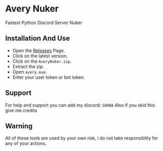 # Avery Nuker
Fastest Python Discord Server Nuker

## Installation And Use
- Open the [Releases](https://github.com/skeqt/AveryNuker/releases) Page.
- Click on the latest version.
- Click on the `AveryNuker.zip`.
- Extract the zip.
- Open `avery.exe`.
- Enter your user token or bot token.

## Support
For help and support you can add my discord: `SHONA`
Also if you skid this give me credits

## Warning
All of these tools are used by your own risk, i do not take responsiblity for any of your actions.

